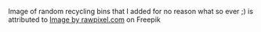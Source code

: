 Image of random recycling bins that I added for no reason what so ever ;) is attributed to <a href="https://www.freepik.com/free-photo/set-trash-bins-with-recycle-symbol_3686942.htm#query=bin&position=3&from_view=keyword&track=sph&uuid=f66a7e9f-9c79-4b1b-bb8e-39568b4deb30">Image by rawpixel.com</a> on Freepik 
